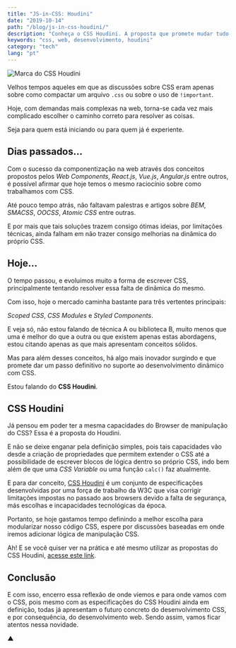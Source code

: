 ```yaml
---
title: "JS-in-CSS: Houdini"
date: "2019-10-14"
path: "/blog/js-in-css-houdini/"
description: "Conheça o CSS Houdini. A proposta que promete mudar tudo o que conhecemos sobre desenvolvimento CSS."
keywords: "css, web, desenvolvimento, houdini"
category: "tech"
lang: "pt"
---
```


![Marca do CSS Houdini](https://user-images.githubusercontent.com/1680157/66880657-384bbb00-ef9a-11e9-9461-5722979ab303.png)

Velhos tempos aqueles em que as discussões sobre CSS eram apenas sobre como compactar um arquivo `.css` ou sobre o uso de `!important`.

Hoje, com demandas mais complexas na web, torna-se cada vez mais complicado escolher o caminho correto para resolver as coisas.

Seja para quem está iniciando ou para quem já é experiente.

## Dias passados...

Com o sucesso da componentização na web através dos conceitos propostos pelos _Web Components_, _React.js_, _Vue.js_, _Angular.js_ entre outros, é possível afirmar que hoje temos o mesmo raciocínio sobre como trabalhamos com CSS.

Até pouco tempo atrás, não faltavam palestras e artigos sobre _BEM_, _SMACSS_, _OOCSS_, _Atomic CSS_ entre outras.

E por mais que tais soluções trazem consigo ótimas ideias, por limitações técnicas, ainda falham em não trazer consigo melhorias na dinâmica do próprio CSS.

## Hoje…

O tempo passou, e evoluímos muito a forma de escrever CSS, principalmente tentando resolver essa falta de dinâmica do mesmo.

Com isso, hoje o mercado caminha bastante para três vertentes principais:

_Scoped CSS_, _CSS Modules_ e _Styled Components_.

E veja só, não estou falando de técnica A ou biblioteca B, muito menos que uma é melhor do que a outra ou que existem apenas estas abordagens, estou citando apenas as que mais apresentam conceitos sólidos.

Mas para além desses conceitos, há algo mais inovador surgindo e que promete dar um passo definitivo no suporte ao desenvolvimento dinâmico com CSS.

Estou falando do **CSS Houdini**.

## CSS Houdini

Já pensou em poder ter a mesma capacidades do Browser de manipulação do CSS? Essa é a proposta do Houdini.

E não se deixe enganar pela definição simples, pois tais capacidades vão desde a criação de propriedades que permitem extender o CSS até a possibilidade de escrever blocos de lógica dentro so próprio CSS, indo bem além de que uma _CSS Variable_ ou uma função `calc()` faz atualmente.

E para dar conceito, <a href="https://developer.mozilla.org/en-US/docs/Web/Houdini" target="_blank" rel="noopener noreferrer">CSS Houdini</a> é um conjunto de especificações desenvolvidas por uma força de trabalho da W3C que visa corrigir limitações impostas no passado aos browsers devido a falta de segurança, más escolhas e incapacidades tecnológicas da época.

Portanto, se hoje gastamos tempo definindo a melhor escolha para modularizar nosso código CSS, espere por discussões baseadas em onde iremos adicionar lógica de manipulação CSS.

Ah! E se você quiser ver na prática e até mesmo utilizar as propostas do CSS Houdini, <a href="https://houdini.glitch.me/" target="_blank" rel="noopener noreferrer">acesse este link</a>.

## Conclusão

E com isso, encerro essa reflexão de onde viemos e para onde vamos com o CSS, pois mesmo com as especificações do CSS Houdini ainda em definição, todas já apresentam o futuro concreto do desenvolvimento CSS, e por consequência, do desenvolvimento web. Sendo assim, vamos ficar atentos nessa novidade.

▲
